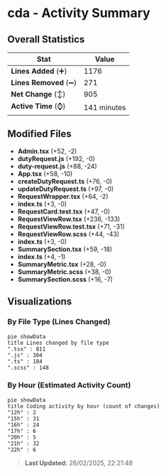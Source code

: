# cda - Activity Summary 

## Overall Statistics

| Stat                   | Value                                                             |
| ---------------------- | ----------------------------------------------------------------- |
| **Lines Added** (➕)   | 1176                                          |
| **Lines Removed** (➖) | 271                                        |
| **Net Change** (↕)    | 905                |
| **Active Time** (⌚)   | 141 minutes |


## Modified Files
- **Admin.tsx** (+52, -2)
- **dutyRequest.js** (+192, -0)
- **duty-request.js** (+88, -24)
- **App.tsx** (+58, -10)
- **createDutyRequest.ts** (+76, -0)
- **updateDutyRequest.ts** (+97, -0)
- **RequestWrapper.tsx** (+64, -2)
- **index.ts** (+3, -0)
- **RequestCard.test.tsx** (+47, -0)
- **RequestViewRow.tsx** (+236, -133)
- **RequestViewRow.test.tsx** (+71, -31)
- **RequestViewRow.scss** (+44, -43)
- **index.ts** (+3, -0)
- **SummarySection.tsx** (+59, -18)
- **index.ts** (+4, -1)
- **SummaryMetric.tsx** (+28, -0)
- **SummaryMetric.scss** (+38, -0)
- **SummarySection.scss** (+16, -7)

## Visualizations

### By File Type (Lines Changed)

```mermaid
pie showData
title Lines changed by file type
".tsx" : 811
".js" : 304
".ts" : 184
".scss" : 148
```

### By Hour (Estimated Activity Count)

```mermaid
pie showData
title Coding activity by hour (count of changes)
"12h" : 2
"15h" : 31
"16h" : 24
"17h" : 6
"20h" : 5
"21h" : 32
"22h" : 6
```


> **Last Updated:** 26/02/2025, 22:21:48